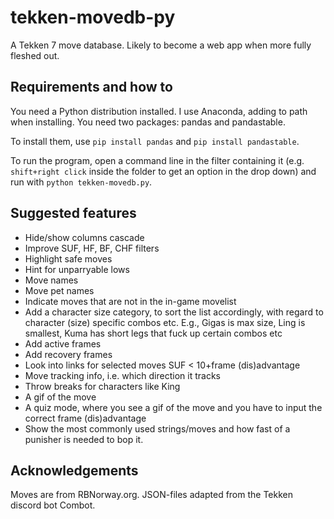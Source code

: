 # tekken-movedb-py
A Tekken 7 move database. Likely to become a web app when more fully fleshed out.

## Requirements and how to
You need a Python distribution installed. I use Anaconda, adding to path when installing. You need two packages: pandas and pandastable.

To install them, use `pip install pandas` and `pip install pandastable`.

To run the program, open a command line in the filter containing it (e.g. `shift+right click` inside the folder to get an option in the drop down) and run with `python tekken-movedb.py`.

## Suggested features
* Hide/show columns cascade
* Improve SUF, HF, BF, CHF filters
* Highlight safe moves
* Hint for unparryable lows
* Move names
* Move pet names
* Indicate moves that are not in the in-game movelist
* Add a character size category, to sort the list accordingly, with regard to character (size) specific combos etc. E.g., Gigas is max size, Ling is smallest, Kuma has short legs that fuck up certain combos etc
* Add active frames
* Add recovery frames
* Look into links for selected moves SUF < 10+frame (dis)advantage
* Move tracking info, i.e. which direction it tracks
* Throw breaks for characters like King
* A gif of the move
* A quiz mode, where you see a gif of the move and you have to input the correct frame (dis)advantage
* Show the most commonly used strings/moves and how fast of a punisher is needed to bop it.

## Acknowledgements
Moves are from RBNorway.org. JSON-files adapted from the Tekken discord bot Combot.
